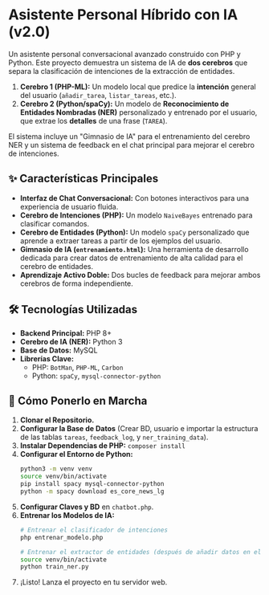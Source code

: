 # Asistente Personal Híbrido con IA (v2.0)

Un asistente personal conversacional avanzado construido con PHP y Python. Este proyecto demuestra un sistema de IA de **dos cerebros** que separa la clasificación de intenciones de la extracción de entidades.

1.  **Cerebro 1 (PHP-ML):** Un modelo local que predice la **intención** general del usuario (`añadir_tarea`, `listar_tareas`, etc.).
2.  **Cerebro 2 (Python/spaCy):** Un modelo de **Reconocimiento de Entidades Nombradas (NER)** personalizado y entrenado por el usuario, que extrae los **detalles** de una frase (`TAREA`).

El sistema incluye un "Gimnasio de IA" para el entrenamiento del cerebro NER y un sistema de feedback en el chat principal para mejorar el cerebro de intenciones.

## ✨ Características Principales

*   **Interfaz de Chat Conversacional:** Con botones interactivos para una experiencia de usuario fluida.
*   **Cerebro de Intenciones (PHP):** Un modelo `NaiveBayes` entrenado para clasificar comandos.
*   **Cerebro de Entidades (Python):** Un modelo `spaCy` personalizado que aprende a extraer tareas a partir de los ejemplos del usuario.
*   **Gimnasio de IA (`entrenamiento.html`):** Una herramienta de desarrollo dedicada para crear datos de entrenamiento de alta calidad para el cerebro de entidades.
*   **Aprendizaje Activo Doble:** Dos bucles de feedback para mejorar ambos cerebros de forma independiente.

## 🛠️ Tecnologías Utilizadas

*   **Backend Principal:** PHP 8+
*   **Cerebro de IA (NER):** Python 3
*   **Base de Datos:** MySQL
*   **Librerías Clave:**
    *   PHP: `BotMan`, `PHP-ML`, `Carbon`
    *   Python: `spaCy`, `mysql-connector-python`

## 🚀 Cómo Ponerlo en Marcha

1.  **Clonar el Repositorio.**
2.  **Configurar la Base de Datos** (Crear BD, usuario e importar la estructura de las tablas `tareas`, `feedback_log`, y `ner_training_data`).
3.  **Instalar Dependencias de PHP:** `composer install`
4.  **Configurar el Entorno de Python:**
    ```bash
    python3 -m venv venv
    source venv/bin/activate
    pip install spacy mysql-connector-python
    python -m spacy download es_core_news_lg
    ```
5.  **Configurar Claves y BD** en `chatbot.php`.
6.  **Entrenar los Modelos de IA:**
    ```bash
    # Entrenar el clasificador de intenciones
    php entrenar_modelo.php
    
    # Entrenar el extractor de entidades (después de añadir datos en el gimnasio)
    source venv/bin/activate
    python train_ner.py
    ```
7.  ¡Listo! Lanza el proyecto en tu servidor web.
